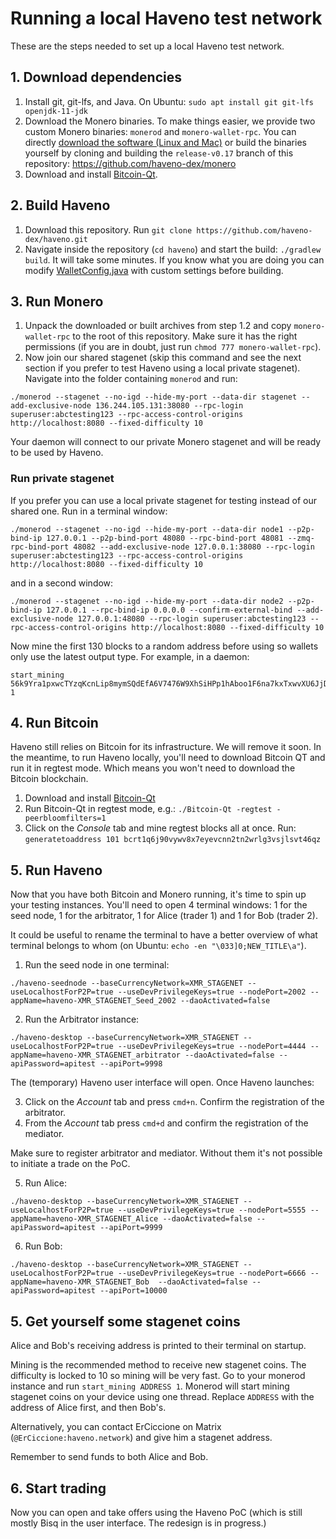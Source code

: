 # Running a local Haveno test network

These are the steps needed to set up a local Haveno test network.

## 1. Download dependencies

1. Install git, git-lfs, and Java. On Ubuntu: `sudo apt install git git-lfs openjdk-11-jdk`
2. Download the Monero binaries. To make things easier, we provide two custom Monero binaries: `monerod` and `monero-wallet-rpc`. You can directly [download the software (Linux and Mac)](https://github.com/haveno-dex/monero/releases/tag/testing) or build the binaries yourself by cloning and building the `release-v0.17` branch of this repository: https://github.com/haveno-dex/monero
3. Download and install [Bitcoin-Qt](https://bitcoin.org/en/download).

## 2. Build Haveno

1. Download this repository. Run `git clone https://github.com/haveno-dex/haveno.git`
2. Navigate inside the repository (`cd haveno`) and start the build: `./gradlew build`. It will take some minutes. If you know what you are doing you can modify [WalletConfig.java](core/src/main/java/bisq/core/btc/setup/WalletConfig.java) with custom settings before building.

## 3. Run Monero

1. Unpack the downloaded or built archives from step 1.2 and copy `monero-wallet-rpc` to the root of this repository. Make sure it has the right permissions (if you are in doubt, just run `chmod 777 monero-wallet-rpc`).
2. Now join our shared stagenet (skip this command and see the next section if you prefer to test Haveno using a local private stagenet). Navigate into the folder containing `monerod` and run:

```
./monerod --stagenet --no-igd --hide-my-port --data-dir stagenet --add-exclusive-node 136.244.105.131:38080 --rpc-login superuser:abctesting123 --rpc-access-control-origins http://localhost:8080 --fixed-difficulty 10
```

Your daemon will connect to our private Monero stagenet and will be ready to be used by Haveno.

### Run private stagenet

If you prefer you can use a local private stagenet for testing instead of our shared one. Run in a terminal window:

```
./monerod --stagenet --no-igd --hide-my-port --data-dir node1 --p2p-bind-ip 127.0.0.1 --p2p-bind-port 48080 --rpc-bind-port 48081 --zmq-rpc-bind-port 48082 --add-exclusive-node 127.0.0.1:38080 --rpc-login superuser:abctesting123 --rpc-access-control-origins http://localhost:8080 --fixed-difficulty 10
```

and in a second window:

```
./monerod --stagenet --no-igd --hide-my-port --data-dir node2 --p2p-bind-ip 127.0.0.1 --rpc-bind-ip 0.0.0.0 --confirm-external-bind --add-exclusive-node 127.0.0.1:48080 --rpc-login superuser:abctesting123 --rpc-access-control-origins http://localhost:8080 --fixed-difficulty 10
```

Now mine the first 130 blocks to a random address before using so wallets only use the latest output type. For example, in a daemon: 

```
start_mining 56k9Yra1pxwcTYzqKcnLip8mymSQdEfA6V7476W9XhSiHPp1hAboo1F6na7kxTxwvXU6JjDQtu8VJdGj9FEcjkxGJfsyyah 1
```

## 4. Run Bitcoin

Haveno still relies on Bitcoin for its infrastructure. We will remove it soon. In the meantime, to run Haveno locally, you'll need to download Bitcoin QT and run it in regtest mode. Which means you won't need to download the Bitcoin blockchain.

1. Download and install [Bitcoin-Qt](https://bitcoin.org/en/download)
2. Run Bitcoin-Qt in regtest mode, e.g.: `./Bitcoin-Qt -regtest -peerbloomfilters=1`
3. Click on the *Console* tab and mine regtest blocks all at once. Run: `generatetoaddress 101 bcrt1q6j90vywv8x7eyevcnn2tn2wrlg3vsjlsvt46qz`

## 5. Run Haveno

Now that you have both Bitcoin and Monero running, it's time to spin up your testing instances. You'll need to open 4 terminal windows: 1 for the seed node, 1 for the arbitrator, 1 for Alice (trader 1) and 1 for Bob (trader 2).

It could be useful to rename the terminal to have a better overview of what terminal belongs to whom (on Ubuntu: `echo -en "\033]0;NEW_TITLE\a"`).

1. Run the seed node in one terminal:

```
./haveno-seednode --baseCurrencyNetwork=XMR_STAGENET --useLocalhostForP2P=true --useDevPrivilegeKeys=true --nodePort=2002 --appName=haveno-XMR_STAGENET_Seed_2002 --daoActivated=false
```

2. Run the Arbitrator instance:

```
./haveno-desktop --baseCurrencyNetwork=XMR_STAGENET --useLocalhostForP2P=true --useDevPrivilegeKeys=true --nodePort=4444 --appName=haveno-XMR_STAGENET_arbitrator --daoActivated=false --apiPassword=apitest --apiPort=9998
```

The (temporary) Haveno user interface will open. Once Haveno launches:

3. Click on the *Account* tab and press `cmd+n`. Confirm the registration of the arbitrator.
4. From the *Account* tab press `cmd+d` and confirm the registration of the mediator.

Make sure to register arbitrator and mediator. Without them it's not possible to initiate a trade on the PoC.

5. Run Alice:

```
./haveno-desktop --baseCurrencyNetwork=XMR_STAGENET --useLocalhostForP2P=true --useDevPrivilegeKeys=true --nodePort=5555 --appName=haveno-XMR_STAGENET_Alice --daoActivated=false --apiPassword=apitest --apiPort=9999
```

6. Run Bob:

```
./haveno-desktop --baseCurrencyNetwork=XMR_STAGENET --useLocalhostForP2P=true --useDevPrivilegeKeys=true --nodePort=6666 --appName=haveno-XMR_STAGENET_Bob  --daoActivated=false --apiPassword=apitest --apiPort=10000
```

## 5. Get yourself some stagenet coins

Alice and Bob's receiving address is printed to their terminal on startup.

Mining is the recommended method to receive new stagenet coins. The difficulty is locked to 10 so mining will be very fast. Go to your monerod instance and run `start_mining ADDRESS 1`. Monerod will start mining stagenet coins on your device using one thread. Replace `ADDRESS` with the address of Alice first, and then Bob's.

Alternatively, you can contact ErCiccione on Matrix (`@ErCiccione:haveno.network`) and give him a stagenet address.

Remember to send funds to both Alice and Bob.

## 6. Start trading

Now you can open and take offers using the Haveno PoC (which is still mostly Bisq in the user interface. The redesign is in progress.)